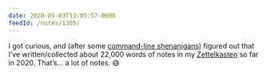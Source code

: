 ```yaml
---
date: 2020-05-03T13:05:57-0600
feedId: /notes/1305/
---
```


I got curious, and (after some [command-line shenanigans]) figured out that I’ve written/collected about 22,000 words of notes in my [Zettelkasten] so far in 2020. That’s… a lot of notes. 😅

[command-line shenanigans]: https://v5.chriskrycho.com/journal/find-grep-xargs-newlines-null/
[Zettelkasten]: https://v5.chriskrycho.com/topics/zettelkasten/